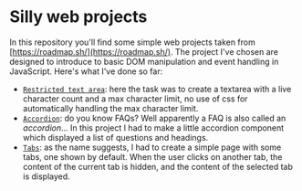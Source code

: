 # Silly web projects
In this repository you'll find some simple web projects taken from [https://roadmap.sh/](https://roadmap.sh/). The project I've chosen are designed to introduce to basic DOM manipulation and event handling in JavaScript. Here's what I've done so far:
- [`Restricted text area`](https://roadmap.sh/projects/restricted-textarea): here the task was to create a textarea with a live character count and a max character limit, no use of css for automatically handling the max character limit.
- [`Accordion`](https://roadmap.sh/projects/accordion): do you know FAQs? Well apparently a FAQ is also called an *accordion*... In this project I had to make a little accordion component which displayed a list of questions and headings.
- [`Tabs`](https://roadmap.sh/projects/simple-tabs): as the name suggests, I had to create a simple page with some tabs, one shown by default. When the user clicks on another tab, the content of the current tab is hidden, and the content of the selected tab is displayed.
